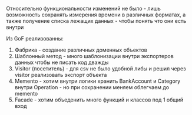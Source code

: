 Относительно функциональности изменений не было - лишь возможность сохранять измерения времени в различных форматах, 
    а также получение списка лежащих данных - чтобы понять что они есть внутри

Из GoF реализованны:
1. Фабрика - создание различных доменных объектов 
2. Шаблонный метод - много шаблонизации внутри экспортеров данных чтобы не писать код дважды
3. Visitor (посетитель) - для csv не было удобной либы и решил через visitor реализовать экспорт объекта
4. Memento - хотим внутри логики хранить BankAccount и Category внутри Operation - но при сохранении меняем облегчаем до memento
5. Facade - хотим объеденить много функций и классов под 1 общий вход